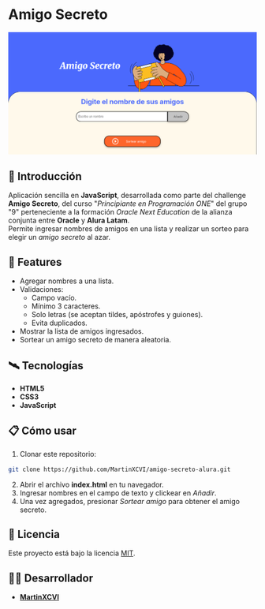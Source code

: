# Amigo Secreto

![Captura del Amigo Secreto en versión de escritorio](./public/portada.png 'Amigo Secreto en versión de escritorio')

## 📄 Introducción

Aplicación sencilla en **JavaScript**, desarrollada como parte del challenge **Amigo Secreto**, del curso "*Principiante en Programación ONE*" del grupo "9" perteneciente a la formación *Oracle Next Education* de la alianza conjunta entre **Oracle** y **Alura Latam**.  
Permite ingresar nombres de amigos en una lista y realizar un sorteo para elegir un *amigo secreto* al azar.

## 🔩 Features

- Agregar nombres a una lista.
- Validaciones:
  - Campo vacío.
  - Mínimo 3 caracteres.
  - Solo letras (se aceptan tildes, apóstrofes y guiones).
  - Evita duplicados.
- Mostrar la lista de amigos ingresados.
- Sortear un amigo secreto de manera aleatoria.

## 🛰️ Tecnologías
- **HTML5**  
- **CSS3**  
- **JavaScript**

## 📋 Cómo usar
1. Clonar este repositorio:

```bash
git clone https://github.com/MartinXCVI/amigo-secreto-alura.git
```

2. Abrir el archivo **index.html** en tu navegador.
3. Ingresar nombres en el campo de texto y clickear en *Añadir*.
4. Una vez agregados, presionar *Sortear amigo* para obtener el amigo secreto.

## 📜 Licencia

Este proyecto está bajo la licencia [MIT](./LICENSE).

## 🧑‍💻 Desarrollador

- [**MartinXCVI**](https://github.com/MartinXCVI)